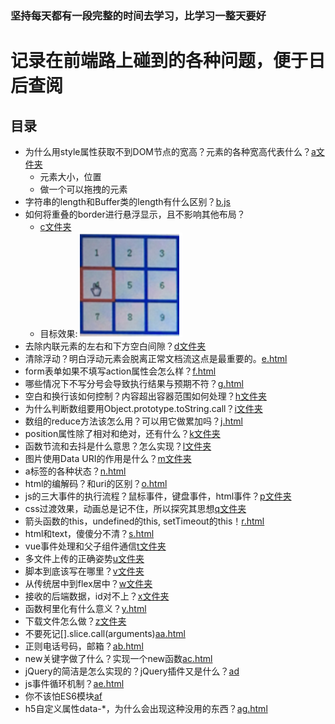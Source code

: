 ### 坚持每天都有一段完整的时间去学习，比学习一整天要好

# 记录在前端路上碰到的各种问题，便于日后查阅

## 目录
- 为什么用style属性获取不到DOM节点的宽高？元素的各种宽高代表什么？[a文件夹](./a)
	* 元素大小，位置
	* 做一个可以拖拽的元素
- 字符串的length和Buffer类的length有什么区别？[b.js](./b.js)
- 如何将重叠的border进行悬浮显示，且不影响其他布局？
	* [c文件夹](./c)
	* 目标效果:![example](./c/target.png "目标效果")
- 去除内联元素的左右和下方空白间隙？[d文件夹](./d)
- 清除浮动？明白浮动元素会脱离正常文档流这点是最重要的。[e.html](./e.html)
- form表单如果不填写action属性会怎么样？[f.html](./f.html)
- 哪些情况下不写分号会导致执行结果与预期不符？[g.html](./g.html)
- 空白和换行该如何控制？内容超出容器范围如何处理？[h文件夹](./h)
- 为什么判断数组要用Object.prototype.toString.call？[i文件夹](./i)
- 数组的reduce方法该怎么用？可以用它做累加吗？[j.html](./j.html)
- position属性除了相对和绝对，还有什么？[k文件夹](./k)
- 函数节流和去抖是什么意思？怎么实现？[l文件夹](./l)
- 图片使用Data URI的作用是什么？[m文件夹](./m)
- a标签的各种状态？[n.html](./n.html)
- html的编解码？和uri的区别？[o.html](./o.html)
- js的三大事件的执行流程？鼠标事件，键盘事件，html事件？[p文件夹](./p)
- css过渡效果，动画总是记不住，所以探究其思想[q文件夹](./q)
- 箭头函数的this，undefined的this, setTimeout的this！[r.html](./r.html)
- html和text，傻傻分不清？[s.html](./s.html)
- vue事件处理和父子组件通信[t文件夹](./t)
- 多文件上传的正确姿势[u文件夹](./u)
- 脚本到底该写在哪里？[v文件夹](./v)
- 从传统居中到flex居中？[w文件夹](./w)
- 接收的后端数据，id对不上？[x文件夹](./x)
- 函数柯里化有什么意义？[y.html](./y.html)
- 下载文件怎么做？[z文件夹](./z)
- 不要死记[].slice.call(arguments)[aa.html](./aa.html)
- 正则电话号码，邮箱？[ab.html](./ab.html)
- new关键字做了什么？实现一个new函数[ac.html](./ac.html)
- jQuery的简洁是怎么实现的？jQuery插件又是什么？[ad](./ad)
- js事件循环机制？[ae.html](./ae.html)
- 你不该怕ES6模块[af](./af)
- h5自定义属性data-*，为什么会出现这种没用的东西？[ag.html](./ag.html)